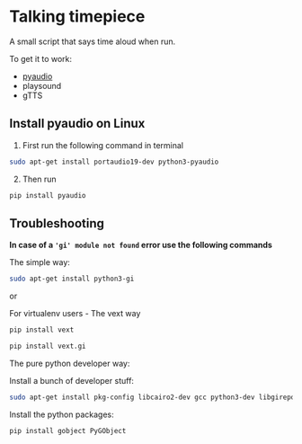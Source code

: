 # Talking timepiece
A small script that says time aloud when run.
 
To get it to work:
- [pyaudio](https://www.lfd.uci.edu/~gohlke/pythonlibs/)
- playsound
- gTTS

## Install pyaudio on Linux

1. First run the following command in terminal 
```bash
sudo apt-get install portaudio19-dev python3-pyaudio
```
2. Then run
```bash
pip install pyaudio
```

## Troubleshooting
**In case of a `'gi' module not found` error use the following commands**

The simple way:

```bash
sudo apt-get install python3-gi
```

or

For virtualenv users - The vext way

```bash
pip install vext

pip install vext.gi
```

The pure python developer way:

Install a bunch of developer stuff:

```bash
sudo apt-get install pkg-config libcairo2-dev gcc python3-dev libgirepository1.0-dev
```

Install the python packages:

```bash
pip install gobject PyGObject
```
